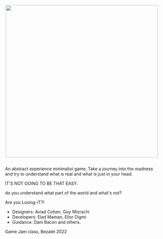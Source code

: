 <h1 align="center">
  <img src="https://i.imgur.com/VMuza6g.png" width="500"/>
  <p></p>
</h1>
  

An abstract experience minimalist game, Take a journey into the madness and try to understand what is real and what is just in your head. 

IT'S NOT GOING TO BE THAT EASY.

do you  understand what part of the world and what's not? 

 Are you Losing-iT?!


- Designers: Aviad Cohen, Guy Mizrachi
- Developers: Elad Maman, Elior Digmi
- Guidance: Dani Bacon and others.

 Game Jam class, Bezalel 2022


